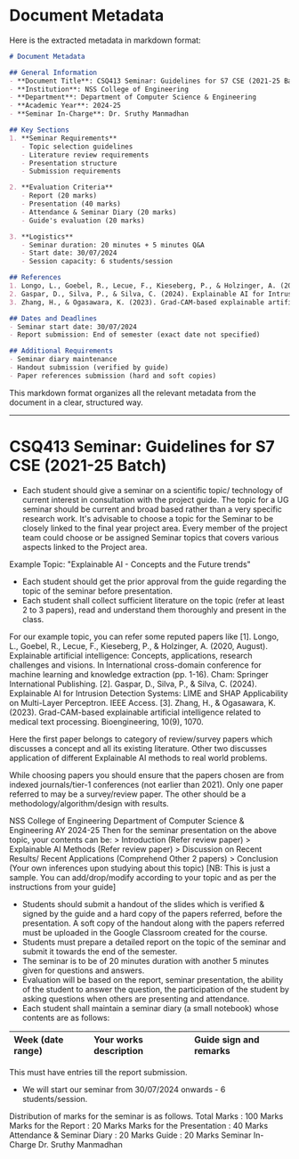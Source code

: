 # Document Metadata

Here is the extracted metadata in markdown format:

```markdown
# Document Metadata

## General Information
- **Document Title**: CSQ413 Seminar: Guidelines for S7 CSE (2021-25 Batch)
- **Institution**: NSS College of Engineering
- **Department**: Department of Computer Science & Engineering
- **Academic Year**: 2024-25
- **Seminar In-Charge**: Dr. Sruthy Manmadhan

## Key Sections
1. **Seminar Requirements**
   - Topic selection guidelines
   - Literature review requirements
   - Presentation structure
   - Submission requirements

2. **Evaluation Criteria**
   - Report (20 marks)
   - Presentation (40 marks)
   - Attendance & Seminar Diary (20 marks)
   - Guide's evaluation (20 marks)

3. **Logistics**
   - Seminar duration: 20 minutes + 5 minutes Q&A
   - Start date: 30/07/2024
   - Session capacity: 6 students/session

## References
1. Longo, L., Goebel, R., Lecue, F., Kieseberg, P., & Holzinger, A. (2020). Explainable artificial intelligence: Concepts, applications, research challenges and visions. In International cross-domain conference for machine learning and knowledge extraction (pp. 1-16). Cham: Springer International Publishing.
2. Gaspar, D., Silva, P., & Silva, C. (2024). Explainable AI for Intrusion Detection Systems: LIME and SHAP Applicability on Multi-Layer Perceptron. IEEE Access.
3. Zhang, H., & Ogasawara, K. (2023). Grad-CAM-based explainable artificial intelligence related to medical text processing. Bioengineering, 10(9), 1070.

## Dates and Deadlines
- Seminar start date: 30/07/2024
- Report submission: End of semester (exact date not specified)

## Additional Requirements
- Seminar diary maintenance
- Handout submission (verified by guide)
- Paper references submission (hard and soft copies)
```

This markdown format organizes all the relevant metadata from the document in a clear, structured way.

---

# CSQ413 Seminar: Guidelines for S7 CSE (2021-25 Batch) 

- Each student should give a seminar on a scientific topic/ technology of current interest in consultation with the project guide. The topic for a UG seminar should be current and broad based rather than a very specific research work. It's advisable to choose a topic for the Seminar to be closely linked to the final year project area. Every member of the project team could choose or be assigned Seminar topics that covers various aspects linked to the Project area.

Example Topic: "Explainable AI - Concepts and the Future trends"

- Each student should get the prior approval from the guide regarding the topic of the seminar before presentation.
- Each student shall collect sufficient literature on the topic (refer at least 2 to 3 papers), read and understand them thoroughly and present in the class.

For our example topic, you can refer some reputed papers like
[1]. Longo, L., Goebel, R., Lecue, F., Kieseberg, P., \& Holzinger, A. (2020, August). Explainable artificial intelligence: Concepts, applications, research challenges and visions. In International cross-domain conference for machine learning and knowledge extraction (pp. 1-16). Cham: Springer International Publishing.
[2]. Gaspar, D., Silva, P., \& Silva, C. (2024). Explainable AI for Intrusion Detection Systems: LIME and SHAP Applicability on Multi-Layer Perceptron. IEEE Access.
[3]. Zhang, H., \& Ogasawara, K. (2023). Grad-CAM-based explainable artificial intelligence related to medical text processing. Bioengineering, 10(9), 1070.

Here the first paper belongs to category of review/survey papers which discusses a concept and all its existing literature. Other two discusses application of different Explainable AI methods to real world problems.

While choosing papers you should ensure that the papers chosen are from indexed journals/tier-1 conferences (not earlier than 2021). Only one paper referred to may be a survey/review paper. The other should be a methodology/algorithm/design with results.

NSS College of Engineering
Department of Computer Science \& Engineering
AY 2024-25
Then for the seminar presentation on the above topic, your contents can be:
$>$ Introduction (Refer review paper)
$>$ Explainable AI Methods (Refer review paper)
$>$ Discussion on Recent Results/ Recent Applications (Comprehend Other 2 papers)
$>$ Conclusion (Your own inferences upon studying about this topic)
[NB: This is just a sample. You can add/drop/modify according to your topic and as per the instructions from your guide]

- Students should submit a handout of the slides which is verified \& signed by the guide and a hard copy of the papers referred, before the presentation. A soft copy of the handout along with the papers referred must be uploaded in the Google Classroom created for the course.
- Students must prepare a detailed report on the topic of the seminar and submit it towards the end of the semester.
- The seminar is to be of 20 minutes duration with another 5 minutes given for questions and answers.
- Evaluation will be based on the report, seminar presentation, the ability of the student to answer the question, the participation of the student by asking questions when others are presenting and attendance.
- Each student shall maintain a seminar diary (a small notebook) whose contents are as follows:

| Week (date range) | Your works description | Guide sign and remarks |
| :-- | :-- | :-- |

This must have entries till the report submission.

- We will start our seminar from 30/07/2024 onwards - 6 students/session.

Distribution of marks for the seminar is as follows.
Total Marks
: 100 Marks
Marks for the Report
: 20 Marks
Marks for the Presentation
: 40 Marks
Attendance \& Seminar Diary
: 20 Marks
Guide
: 20 Marks
Seminar In-Charge
Dr. Sruthy Manmadhan

